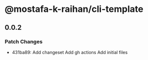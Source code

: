 # @mostafa-k-raihan/cli-template

## 0.0.2

### Patch Changes

- 431ba89: Add changeset
  Add gh actions
  Add initial files
